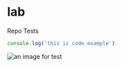 # lab
Repo Tests

```js
console.log('this is code example')
```


![an image for test](https://raw.githubusercontent.com/technomada/lab/master/test-img.png)
